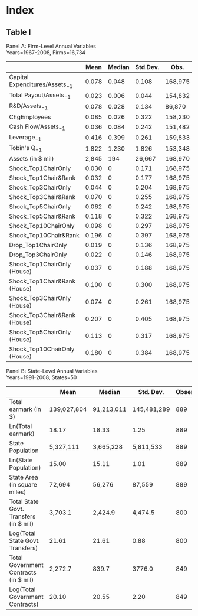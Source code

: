 

# Index
##  Table I

Panel A: Firm-Level Annual Variables  
Years=1967-2008, Firms=16,734

|    |Mean| Median |Std.Dev. |Obs.
---- |-------|-------|-----------|-------
Capital Expenditures/Assets$_{-1}$| 0.078| 0.048| 0.108 |168,975
Total Payout/Assets$_{-1}$| 0.023 |0.006 |0.044 |154,832
R&D/Assets$_{-1}$ |0.078| 0.028 |0.134 |86,870
ChgEmployees |0.085| 0.026| 0.322| 158,230
Cash Flow/Assets$_{-1}$| 0.036 |0.084 |0.242| 151,482
Leverage$_{-1}$| 0.416| 0.399 |0.261| 159,833
Tobin's Q$_{-1}$ |1.822 |1.230 |1.826 |153,348
Assets (in \$ mil)| 2,845| 194| 26,667 |168,970
Shock_Top1ChairOnly| 0.030 |0 |0.171 |168,975
Shock_Top1Chair&Rank |0.032| 0 |0.177 |168,975
Shock_Top3ChairOnly| 0.044| 0 |0.204| 168,975
Shock_Top3Chair&Rank |0.070 |0| 0.255 |168,975
Shock_Top5ChairOnly| 0.062 |0| 0.242 |168,975
Shock_Top5Chair&Rank |0.118 |0 |0.322 |168,975
Shock_Top10ChairOnly |0.098| 0| 0.297| 168,975
Shock_Top10Chair&Rank |0.196 |0| 0.397 |168,975
Drop_Top1ChairOnly |0.019| 0| 0.136 |168,975
Drop_Top3ChairOnly| 0.022 |0 |0.146 |168,975
Shock_Top1ChairOnly (House) |0.037| 0 |0.188 |168,975
Shock_Top1Chair&Rank (House) |0.100| 0 |0.300 |168,975
Shock_Top3ChairOnly (House)| 0.074| 0| 0.261| 168,975
Shock_Top3Chair&Rank (House) |0.207| 0| 0.405| 168,975
Shock_Top5ChairOnly (House)| 0.113 |0 |0.317 |168,975
Shock_Top10ChairOnly (House) |0.180 |0 |0.384 |168,975

Panel B: State-Level Annual Variables  
Years=1991-2008, States=50

 | |Mean| Median| Std. Dev.| Observations
 ---- |-------|-------|-----------|-------
Total earmark (in \$) |139,027,804 |91,213,011| 145,481,289 |889
Ln(Total earmark) |18.17 |18.33 |1.25 |889
State Population |5,327,111 |3,665,228 |5,811,533| 889
Ln(State Population) |15.00 |15.11| 1.01 |889
State Area (in square miles) |72,694 |56,276| 87,559| 889
Total State Govt. Transfers (in \$ mil) |3,703.1| 2,424.9| 4,474.5| 800
Log(Total State Govt. Transfers) |21.61| 21.61 |0.88| 800
Total Government Contracts (in \$ mil) |2,272.7 |839.7 |3776.0| 849
Log(Total Government Contracts) |20.10 |20.55| 2.20| 849

